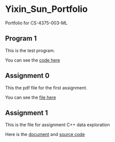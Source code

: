 # Yixin_Sun_Portfolio
 Portfolio for CS-4375-003-ML

## Program 1
 This is the test program.
 
 You can see the [code here](hello.py)

## Assignment 0
 This the pdf file for the first assignment.

 You can see the [file here](Overview_of_ML.pdf)

## Assignment 1
This is the file for assignment C++ data exploration

Here is the [document](assignment2.docx) and [source code](Source.cpp)